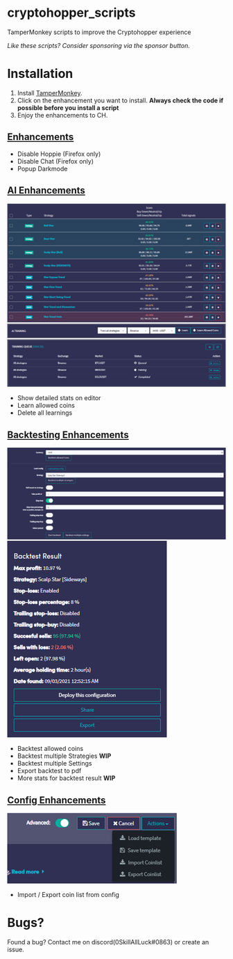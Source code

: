 cryptohopper_scripts
===

TamperMonkey scripts to improve the Cryptohopper experience

*Like these scripts? Consider sponsoring via the sponsor button.*

# Installation

1. Install [TamperMonkey](https://www.tampermonkey.net/).
2. Click on the enhancement you want to install. **Always check the code if possible before you install a script**
3. Enjoy the enhancements to CH.

## [Enhancements](https://raw.githubusercontent.com/0SkillAllLuck/cryptohopper_scripts/main/enhancements.user.js)

- Disable Hoppie (Firefox only)
- Disable Chat (Firefox only)
- Popup Darkmode

## [AI Enhancements](https://raw.githubusercontent.com/0SkillAllLuck/cryptohopper_scripts/main/ai-enhancements.user.js)

![AI Stats](https://raw.githubusercontent.com/0SkillAllLuck/cryptohopper_scripts/main/images/ai-stats.png)
![AI Learn](https://raw.githubusercontent.com/0SkillAllLuck/cryptohopper_scripts/main/images/ai-learn.png)
![AI Delete](https://raw.githubusercontent.com/0SkillAllLuck/cryptohopper_scripts/main/images/ai-delete.png)

- Show detailed stats on editor
- Learn allowed coins
- Delete all learnings

## [Backtesting Enhancements](https://raw.githubusercontent.com/0SkillAllLuck/cryptohopper_scripts/main/backtesting-enhancements.user.js)

![Backtest Settings](https://raw.githubusercontent.com/0SkillAllLuck/cryptohopper_scripts/main/images/backtest-settings.png)
![Backtest Results](https://raw.githubusercontent.com/0SkillAllLuck/cryptohopper_scripts/main/images/backtest-results.png)

- Backtest allowed coins
- Backtest multiple Strategies **WIP**
- Backtest multiple Settings
- Export backtest to pdf
- More stats for backtest result **WIP**

## [Config Enhancements](https://raw.githubusercontent.com/0SkillAllLuck/cryptohopper_scripts/main/config-enhancements.user.js)

![Config](https://raw.githubusercontent.com/0SkillAllLuck/cryptohopper_scripts/main/images/config.png)

- Import / Export coin list from config

# Bugs?

Found a bug? Contact me on discord(0SkillAllLuck#0863) or create an issue.
